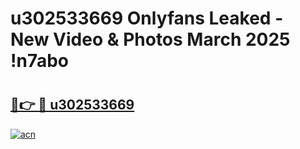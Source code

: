 # u302533669 Onlyfans Leaked - New Video & Photos March 2025 !n7abo

# <h2><a href="https://4zg33v.iuczelnia.edu.pl?title=u302533669&ref=n7abo">🔗👉 🔴 u302533669</a></h2>

[![acn](https://github.com/user-attachments/assets/0f9c940e-d8b0-45ae-aac7-cd30a18b3e1c)](https://4zg33v.iuczelnia.edu.pl?title=u302533669&ref=n7abo)


